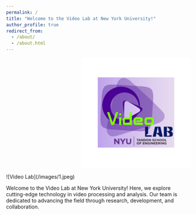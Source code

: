 ```yaml
---
permalink: /
title: "Welcome to the Video Lab at New York University!"
author_profile: true
redirect_from: 
  - /about/
  - /about.html
--- 
```


<p align="right">
  <img src="/images/Logo.png" alt="Video Lab" width="300" style="margin-left: 20px;">
</p>
![Video Lab](/images/1.jpeg)

Welcome to the Video Lab at New York University! Here, we explore cutting-edge technology in video processing and analysis. Our team is dedicated to advancing the field through research, development, and collaboration.
